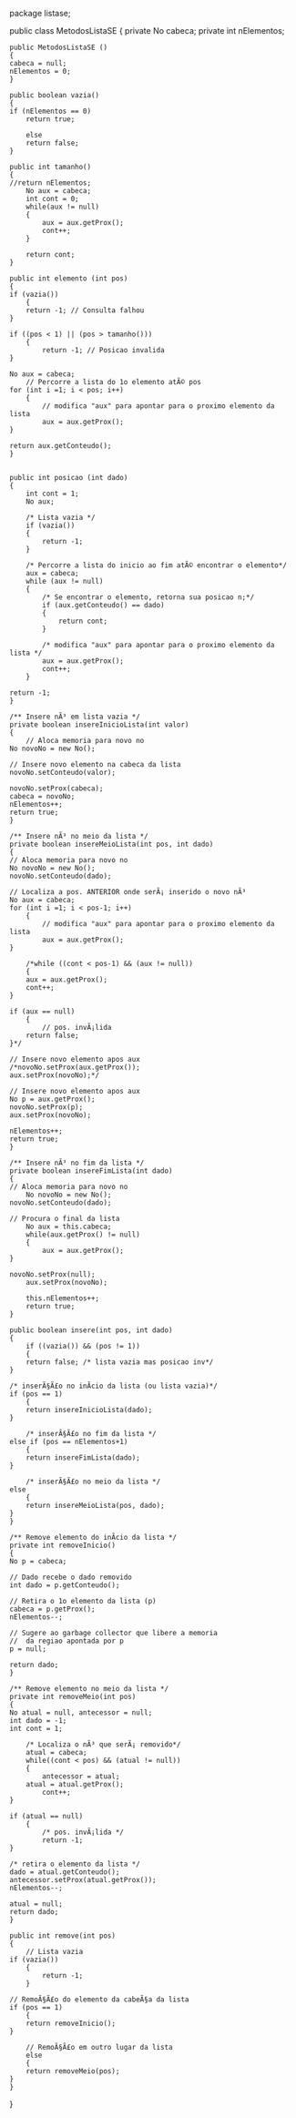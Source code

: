 package listase;

public class MetodosListaSE 
{
    private No cabeca;
    private int nElementos;

    public MetodosListaSE ()
    {
	cabeca = null;
	nElementos = 0;
    }
	
    public boolean vazia() 
    {
	if (nElementos == 0)
	    return true;
	    
        else
	    return false;
    }

    public int tamanho() 
    {
	//return nElementos;
        No aux = cabeca;
        int cont = 0;
        while(aux != null)
        {
            aux = aux.getProx();
            cont++;
        }
            
        return cont;
    }

    public int elemento (int pos) 
    {
	if (vazia()) 
        {
	    return -1; // Consulta falhou 
	}

	if ((pos < 1) || (pos > tamanho()))
        {
            return -1; // Posicao invalida 
	}
	    
	No aux = cabeca;
        // Percorre a lista do 1o elemento atÃ© pos 
	for (int i =1; i < pos; i++)
        {
            // modifica "aux" para apontar para o proximo elemento da lista 
            aux = aux.getProx();
	}

	return aux.getConteudo();
    }


    public int posicao (int dado) 
    {
        int cont = 1;
        No aux;

        /* Lista vazia */
        if (vazia()) 
        {
            return -1;
        }

        /* Percorre a lista do inicio ao fim atÃ© encontrar o elemento*/
        aux = cabeca;
        while (aux != null) 
        {
            /* Se encontrar o elemento, retorna sua posicao n;*/
            if (aux.getConteudo() == dado)
            {
                return cont;
            }

            /* modifica "aux" para apontar para o proximo elemento da lista */
            aux = aux.getProx();
            cont++;
        }

	return -1;
    }

    /** Insere nÃ³ em lista vazia */
    private boolean insereInicioLista(int valor) 
    {
        // Aloca memoria para novo no 
	No novoNo = new No();
	    
	// Insere novo elemento na cabeca da lista
	novoNo.setConteudo(valor);
	    
	novoNo.setProx(cabeca);
	cabeca = novoNo;
	nElementos++;
	return true;
    }

    /** Insere nÃ³ no meio da lista */
    private boolean insereMeioLista(int pos, int dado)
    {
	// Aloca memoria para novo no
	No novoNo = new No();
	novoNo.setConteudo(dado);

	// Localiza a pos. ANTERIOR onde serÃ¡ inserido o novo nÃ³
	No aux = cabeca;
	for (int i =1; i < pos-1; i++)
        {
            // modifica "aux" para apontar para o proximo elemento da lista 
            aux = aux.getProx();
	}
	
        /*while ((cont < pos-1) && (aux != null))
        {
	    aux = aux.getProx();
	    cont++;
	}

	if (aux == null) 
        {  
            // pos. invÃ¡lida 
	    return false;
	}*/

	// Insere novo elemento apos aux
	/*novoNo.setProx(aux.getProx());
	aux.setProx(novoNo);*/
	    
	// Insere novo elemento apos aux
	No p = aux.getProx();
	novoNo.setProx(p);
	aux.setProx(novoNo);
	    
	nElementos++;
	return true;
    }

    /** Insere nÃ³ no fim da lista */
    private boolean insereFimLista(int dado)
    {
	// Aloca memoria para novo no 
        No novoNo = new No();
	novoNo.setConteudo(dado);

	// Procura o final da lista 
        No aux = this.cabeca;
        while(aux.getProx() != null)
        {
            aux = aux.getProx();
	}

	novoNo.setProx(null);
        aux.setProx(novoNo);

        this.nElementos++;
        return true;
    }

    public boolean insere(int pos, int dado) 
    {
        if ((vazia()) && (pos != 1))
        {
	    return false; /* lista vazia mas posicao inv*/
	}

	/* inserÃ§Ã£o no inÃ­cio da lista (ou lista vazia)*/
	if (pos == 1)
        {
	    return insereInicioLista(dado);
	}
	
        /* inserÃ§Ã£o no fim da lista */
	else if (pos == nElementos+1)
        {
	    return insereFimLista(dado);
	}
	
        /* inserÃ§Ã£o no meio da lista */
	else
        {
	    return insereMeioLista(pos, dado);
	}
    }

    /** Remove elemento do inÃ­cio da lista */
    private int removeInicio()
    {
	No p = cabeca;

	// Dado recebe o dado removido
	int dado = p.getConteudo();

	// Retira o 1o elemento da lista (p)
	cabeca = p.getProx();
	nElementos--;

	// Sugere ao garbage collector que libere a memoria
	//  da regiao apontada por p
	p = null;

	return dado;
    }

    /** Remove elemento no meio da lista */
    private int removeMeio(int pos)
    {
	No atual = null, antecessor = null;
	int dado = -1;
	int cont = 1;

        /* Localiza o nÃ³ que serÃ¡ removido*/
        atual = cabeca;
        while((cont < pos) && (atual != null))
        {
            antecessor = atual;
	    atual = atual.getProx();
            cont++;
	}

	if (atual == null) 
        { 
            /* pos. invÃ¡lida */
            return -1;
	}

	/* retira o elemento da lista */
	dado = atual.getConteudo();
	antecessor.setProx(atual.getProx());
	nElementos--;

	atual = null;
	return dado;
    }
        
    public int remove(int pos) 
    {
        // Lista vazia 
	if (vazia()) 
        {
            return -1;
        }

	// RemoÃ§Ã£o do elemento da cabeÃ§a da lista 
	if (pos == 1)
        {
	    return removeInicio();
	}
	    
        // RemoÃ§Ã£o em outro lugar da lista
        else
        {
	    return removeMeio(pos);
	}
    }
}
